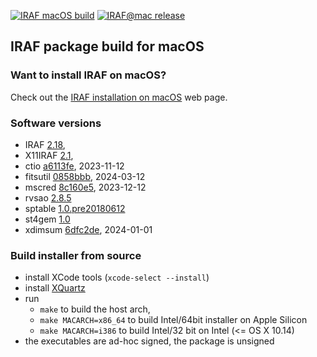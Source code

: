 [![IRAF macOS build](https://github.com/iraf-community/iraf-mac-build/actions/workflows/build.yml/badge.svg)](https://github.com/iraf-community/iraf-mac-build/actions/workflows/build.yml)
[![IRAF@mac release](https://img.shields.io/github/release/iraf-community/iraf-mac-build.svg)](https://github.com/iraf-community/iraf-mac-build/releases/latest)

## IRAF package build for macOS

### Want to install IRAF on macOS?

Check out the [IRAF installation on
macOS](https://iraf-community.github.io/install.html#macos) web page.


### Software versions

* IRAF [2.18](https://github.com/iraf-community/iraf/releases/tag/v2.18),
* X11IRAF [2.1](https://github.com/iraf-community/x11iraf/releases/tag/v2.1),
* ctio [a6113fe](https://github.com/iraf-community/iraf-ctio/tree/a6113fe), 2023-11-12
* fitsutil [0858bbb](https://github.com/iraf-community/iraf-fitsutil/tree/0858bbb), 2024-03-12
* mscred [8c160e5](https://github.com/iraf-community/iraf-mscred/tree/8c160e5), 2023-12-12
* rvsao [2.8.5](http://tdc-www.harvard.edu/iraf/rvsao/rvsao-2.8.5.tar.gz)
* sptable [1.0.pre20180612](https://github.com/iraf-community/iraf-sptable/releases/tag/1.0.pre20180612)
* st4gem [1.0](https://gitlab.com/nsf-noirlab/csdc/usngo/iraf/st4gem/-/releases/1.0)
* xdimsum [6dfc2de](https://github.com/iraf-community/iraf-xdimsum/tree/6dfc2de), 2024-01-01


### Build installer from source

* install XCode tools (`xcode-select --install`)
* install [XQuartz](https://www.xquartz.org/)
* run 
   - `make` to build the host arch, 
   - `make MACARCH=x86_64` to build Intel/64bit installer on Apple Silicon
   - `make MACARCH=i386` to build Intel/32 bit on Intel (<= OS X 10.14)
* the executables are ad-hoc signed, the package is unsigned
